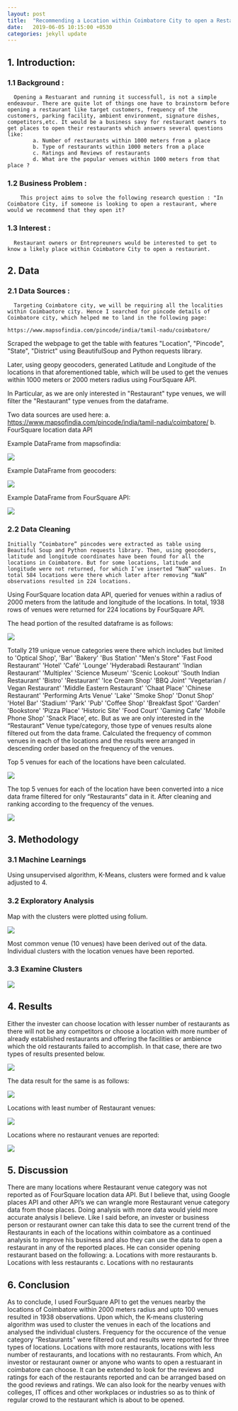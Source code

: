 ```yaml
---
layout: post
title:  "Recommending a Location within Coimbatore City to open a Restaurant"
date:   2019-06-05 10:15:00 +0530
categories: jekyll update
---
```


## 1. Introduction:

### 1.1 Background :
      Opening a Restuarant and running it successfull, is not a simple endeavour. There are quite lot of things one have to brainstorm before opening a restaurant like target customers, frequency of the customers, parking facility, ambient environment, signature dishes, competitors,etc. It would be a business savy for restaurant owners to get places to open their restaurants which answers several questions like:
            a. Number of restaurants within 1000 meters from a place
            b. Type of restaurants within 1000 meters from a place
            c. Ratings and Reviews of restaurants
            d. What are the popular venues within 1000 meters from that place ?

### 1.2 Business Problem :
        This project aims to solve the following research question : "In Coimbatore City, if someone is looking to open a restaurant, where would we recommend that they open it?

### 1.3 Interest :
      Restaurant owners or Entrepreuners would be interested to get to know a likely place within Coimbatore City to open a restaurant.

## 2. Data

### 2.1 Data Sources :
      Targeting Coimbatore city, we will be requiring all the localities within Coimbaotore city. Hence I searched for pincode details of Coimbatore city, which helped me to land in the following page:

`https://www.mapsofindia.com/pincode/india/tamil-nadu/coimbatore/`

Scraped the webpage to get the table with features "Location", "Pincode", "State", "District" using BeautifulSoup and Python requests library.

Later, using geopy geocoders, generated Latitude and Longitude of the locations in that aforementioned table, which will be used to get the venues within 1000 meters or 2000 meters radius using FourSquare API.

In Particular, as we are only interested in "Restaurant" type venues, we will filter the "Restaurant" type venues from the dataframe.

Two data sources are used here:
	a. https://www.mapsofindia.com/pincode/india/tamil-nadu/coimbatore/
  b. FourSquare location data API


Example DataFrame from mapsofindia:

![](https://github.com/sathishnotes/Coursera_Capstone/raw/master/f3.png)

Example DataFrame from geocoders:

![](https://github.com/sathishnotes/Coursera_Capstone/raw/master/f2.png)

Example DataFrame from FourSquare API:

![](https://github.com/sathishnotes/Coursera_Capstone/raw/master/f1.png)

### 2.2 Data Cleaning

	Initially “Coimbatore” pincodes were extracted as table using Beautiful Soup and Python requests library. Then, using geocoders, latitude and longitude coordinates have been found for all the locations in Coimbatore. But for some locations, latitude and longitude were not returned, for which I’ve inserted “NaN” values. In total 584 locations were there which later after removing “NaN” observations resulted in 224 locations.

Using FourSquare location data API, queried for venues within a radius of 2000 meters from the latitude and longitude of the locations. In total, 1938 rows of venues were returned for 224 locations by FourSquare API.

The head portion of the resulted dataframe is as follows:

![](https://github.com/sathishnotes/Coursera_Capstone/raw/master/f4.png)

Totally 219 unique venue categories were there which includes but limited to 'Optical Shop', 'Bar' 'Bakery' 'Bus Station' "Men's Store"
 'Fast Food Restaurant' 'Hotel' 'Café' 'Lounge' 'Hyderabadi Restaurant'
 'Indian Restaurant' 'Multiplex' 'Science Museum' 'Scenic Lookout'
 'South Indian Restaurant' 'Bistro' 'Restaurant' 'Ice Cream Shop'
 'BBQ Joint' 'Vegetarian / Vegan Restaurant' 'Middle Eastern Restaurant'
 'Chaat Place' 'Chinese Restaurant' 'Performing Arts Venue' 'Lake'
 'Smoke Shop' 'Donut Shop' 'Hotel Bar' 'Stadium' 'Park' 'Pub' 'Coffee Shop'
 'Breakfast Spot' 'Garden' 'Bookstore' 'Pizza Place' 'Historic Site'
 'Food Court' 'Gaming Cafe' 'Mobile Phone Shop' 'Snack Place’, etc.
But as we are only interested in the “Restaurant” Venue type/category, those type of venues results alone filtered out from the data frame.
Calculated the frequency of common venues in each of the locations and the results were arranged in descending order based on the frequency of the venues.

Top 5 venues for each of the locations have been calculated.

![](https://github.com/sathishnotes/Coursera_Capstone/raw/master/f5.png)

The top 5 venues for each of the location have been converted into a nice data frame filtered for only “Restaurants” data in it. After cleaning and ranking according to the frequency of the venues.

![](https://github.com/sathishnotes/Coursera_Capstone/raw/master/f6.png)

## 3. Methodology
### 3.1 Machine Learnings
Using unsupervised algorithm, K-Means, clusters were formed and k value adjusted to 4.

### 3.2 Exploratory Analysis
Map with the clusters were plotted using folium.

![](https://github.com/sathishnotes/Coursera_Capstone/raw/master/f7.png)

Most common venue (10 venues) have been derived out of the data. Individual clusters with the location venues have been reported.

### 3.3 Examine Clusters

![](https://github.com/sathishnotes/Coursera_Capstone/raw/master/f8.png)

## 4. Results
Either the invester can choose location with lesser number of restaurants as there will not be any competitors or choose a location with more number of already established restaurants and offering the facilities or ambience which the old restaurants failed to accomplish. In that case, there are two types of results presented below.

![](https://github.com/sathishnotes/Coursera_Capstone/raw/master/f9.png)

The data result for the same is as follows:

![](https://github.com/sathishnotes/Coursera_Capstone/raw/master/f11.png)

Locations with least number of Restaurant venues:

![](https://github.com/sathishnotes/Coursera_Capstone/raw/master/f10.png)

Locations where no restaurant venues are reported:

![](https://github.com/sathishnotes/Coursera_Capstone/raw/master/f12.png)

## 5. Discussion
There are many locations where Restaurant venue category was not reported as of FourSquare location data API. But I believe that, using Google places API and other API’s we can wrangle more Restaurant venue category data from those places. Doing analysis with more data would yield more accurate analysis I believe. Like I said before, an invester or business person or restaurant owner can take this data to see the current trend of the Restaurants in each of the locations within coimbatore as a continued analysis to improve his business and also they can use the data to open a restaurant in any of the reported places.
He can consider opening restaurant based on the following:
	a. Locations with more restaurants
	b. Locations with less restaurants
	c. Locations with no restaurants

## 6. Conclusion
As to conclude, I used FourSquare API to get the venues nearby the locations of Coimbatore within 2000 meters radius and upto 100 venues resulted in 1938 observations. Upon which, the K-means clustering algorithm was used to cluster the venues in each of the locations and analysed the individual clusters. Frequency for the occurence of the venue category “Restaurants” were filtered out and results were reported for three types of locations. Locations with more restaurants, locations with less number of restaurants, and locations with no restaurants. From which, An investor or restaurant owner or anyone who wants to open a restuarant in coimbatore can choose. It can be extended to look for the reviews and ratings for each of the restaurants reported and can be arranged based on the good reviews and ratings. We can also look for the nearby venues with colleges, IT offices and other workplaces or industries so as to think of regular crowd to the restaurant which is about to be opened.
